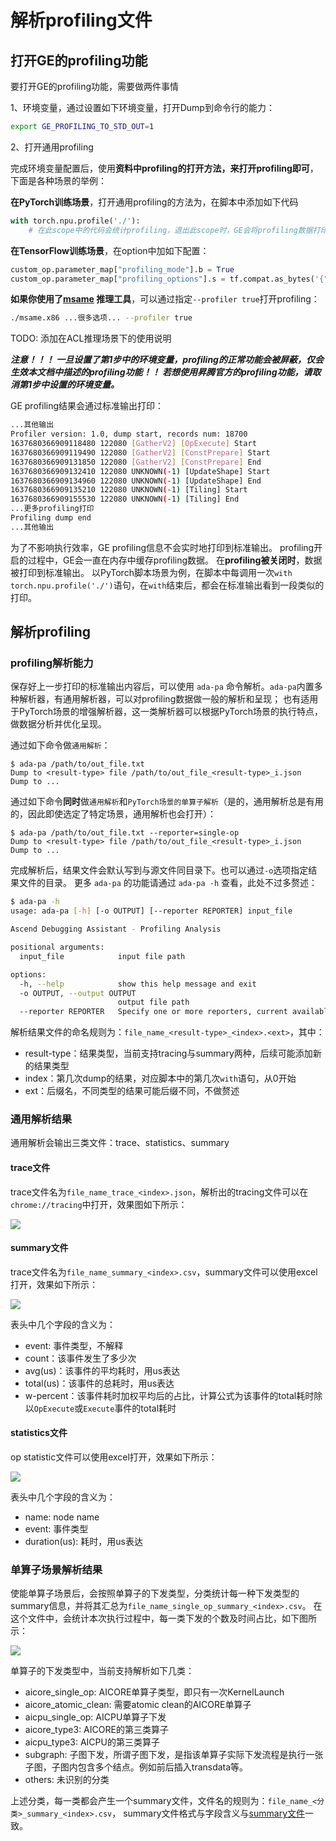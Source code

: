 # 解析profiling文件

## 打开GE的profiling功能

要打开GE的profiling功能，需要做两件事情

1、环境变量，通过设置如下环境变量，打开Dump到命令行的能力：

```bash
export GE_PROFILING_TO_STD_OUT=1
```

2、打开通用profiling

完成环境变量配置后，使用**资料中profiling的打开方法，来打开profiling即可**，下面是各种场景的举例：

**在PyTorch训练场景**，打开通用profiling的方法为，在脚本中添加如下代码

```python
with torch.npu.profile('./'):
    # 在此scope中的代码会统计profiling，退出此scope时，GE会将profiling数据打印到标准输出中
```

**在TensorFlow训练场景**，在option中加如下配置：

```python
custom_op.parameter_map["profiling_mode"].b = True
custom_op.parameter_map["profiling_options"].s = tf.compat.as_bytes('{"output":"../profiling","storage_limit": "200MB","training_trace":"on","l2":"on","hccl":"on","task_trace":"on","aicpu":"on","fp_point":"","bp_point":"","aic_metrics":"PipeUtilization","msproftx":"on"}')
```

**如果你使用了[msame](https://github.com/Ascend/tools/tree/master/msame) 推理工具**，可以通过指定`--profiler true`打开profiling：

```bash
./msame.x86 ...很多选项... --profiler true
```

TODO: 添加在ACL推理场景下的使用说明

***注意！！！ 一旦设置了第1步中的环境变量，profiling的正常功能会被屏蔽，仅会生效本文档中描述的profiling功能！！
若想使用昇腾官方的profiling功能，请取消第1步中设置的环境变量。***

GE profiling结果会通过标准输出打印：

```bash
...其他输出
Profiler version: 1.0, dump start, records num: 18700
1637680366909118480 122080 [GatherV2] [OpExecute] Start
1637680366909119490 122080 [GatherV2] [ConstPrepare] Start
1637680366909131850 122080 [GatherV2] [ConstPrepare] End
1637680366909132410 122080 UNKNOWN(-1) [UpdateShape] Start
1637680366909134960 122080 UNKNOWN(-1) [UpdateShape] End
1637680366909135210 122080 UNKNOWN(-1) [Tiling] Start
1637680366909155530 122080 UNKNOWN(-1) [Tiling] End
...更多profiling打印
Profiling dump end
...其他输出
```

为了不影响执行效率，GE profiling信息不会实时地打印到标准输出。
profiling开启的过程中，GE会一直在内存中缓存profiling数据。 在**profiling被关闭时**，数据被打印到标准输出。
以PyTorch脚本场景为例，在脚本中每调用一次`with torch.npu.profile('./')`语句，在`with`结束后，都会在标准输出看到一段类似的打印。

## 解析profiling

### profiling解析能力

保存好上一步打印的标准输出内容后，可以使用 `ada-pa` 命令解析。`ada-pa`内置多种解析器，有通用解析器，可以对profiling数据做一般的解析和呈现；
也有适用于PyTorch场景的增强解析器，这一类解析器可以根据PyTorch场景的执行特点，做数据分析并优化呈现。

通过如下命令做`通用解析`：

```shell
$ ada-pa /path/to/out_file.txt
Dump to <result-type> file /path/to/out_file_<result-type>_i.json
Dump to ...
```

通过如下命令**同时**做`通用解析`和`PyTorch场景的单算子解析`（是的，通用解析总是有用的，因此即使选定了特定场景，通用解析也会打开）：

```shell
$ ada-pa /path/to/out_file.txt --reporter=single-op
Dump to <result-type> file /path/to/out_file_<result-type>_i.json
Dump to ...
```

完成解析后，结果文件会默认写到与源文件同目录下。也可以通过`-o`选项指定结果文件的目录。
更多 `ada-pa` 的功能请通过 `ada-pa -h` 查看，此处不过多赘述：

```bash
$ ada-pa -h
usage: ada-pa [-h] [-o OUTPUT] [--reporter REPORTER] input_file

Ascend Debugging Assistant - Profiling Analysis

positional arguments:
  input_file            input file path

options:
  -h, --help            show this help message and exit
  -o OUTPUT, --output OUTPUT
                        output file path
  --reporter REPORTER   Specify one or more reporters, current available reporters: single-op. By default basic reporters will be used.
```

解析结果文件的命名规则为：`file_name_<result-type>_<index>.<ext>`，其中：

* result-type：结果类型，当前支持tracing与summary两种，后续可能添加新的结果类型
* index：第几次dump的结果，对应脚本中的第几次`with`语句，从0开始
* ext：后缀名，不同类型的结果可能后缀不同，不做赘述

### 通用解析结果

通用解析会输出三类文件：trace、statistics、summary

#### trace文件

trace文件名为`file_name_trace_<index>.json`，解析出的tracing文件可以在`chrome://tracing`中打开，效果图如下所示：

![](res/ada_pa_tracing.png)

#### summary文件

trace文件名为`file_name_summary_<index>.csv`，summary文件可以使用excel打开，效果如下所示：

![](res/ada_pa_summary.png)

表头中几个字段的含义为：

* event: 事件类型，不解释
* count：该事件发生了多少次
* avg(us)：该事件的平均耗时，用us表达
* total(us)：该事件的总耗时，用us表达
* w-percent：该事件耗时加权平均后的占比，计算公式为该事件的total耗时除以`OpExecute`或`Execute`事件的total耗时

#### statistics文件

op statistic文件可以使用excel打开，效果如下所示：

![](res/ada_pa_op_stat.png)

表头中几个字段的含义为：

* name: node name
* event: 事件类型
* duration(us): 耗时，用us表达

### 单算子场景解析结果

使能单算子场景后，会按照单算子的下发类型，分类统计每一种下发类型的summary信息，并将其汇总为`file_name_single_op_summary_<index>.csv`。
在这个文件中，会统计本次执行过程中，每一类下发的个数及时间占比，如下图所示：

![](res/ada_pa_single_op_summary.png)

单算子的下发类型中，当前支持解析如下几类：

* aicore_single_op: AICORE单算子类型，即只有一次KernelLaunch
* aicore_atomic_clean: 需要atomic clean的AICORE单算子
* aicpu_single_op: AICPU单算子下发
* aicore_type3: AICORE的第三类算子
* aicpu_type3: AICPU的第三类算子
* subgraph: 子图下发，所谓子图下发，是指该单算子实际下发流程是执行一张子图，子图内包含多个结点。例如前后插入transdata等。
* others: 未识别的分类

上述分类，每一类都会产生一个summary文件，文件名的规则为：`file_name_<分类>_summary_<index>.csv`，
summary文件格式与字段含义与[summary文件](#summary文件)一致。